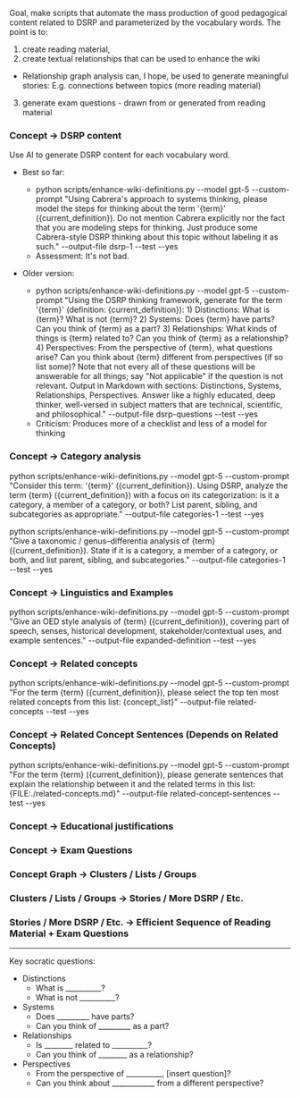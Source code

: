 
Goal, make scripts that automate the mass production of good pedagogical content related to DSRP and parameterized by the vocabulary words.  The point is to:

1) create reading material, 
2) create textual relationships that can be used to enhance the wiki
  - Relationship graph analysis can, I hope, be used to generate meaningful stories: E.g. connections between topics (more reading material)
3) generate exam questions - drawn from or generated from reading material


### Concept -> DSRP content

Use AI to generate DSRP content for each vocabulary word.

* Best so far:
  - python scripts/enhance-wiki-definitions.py --model gpt-5 --custom-prompt "Using Cabrera's approach to systems thinking, please model the steps for thinking about the term '{term}' ({current_definition}).  Do not mention Cabrera explicitly nor the fact that you are modeling steps for thinking.  Just produce some Cabrera-style DSRP thinking about this topic without labeling it as such." --output-file dsrp-1 --test --yes   
  - Assessment: It's not bad.

* Older version: 
  - python scripts/enhance-wiki-definitions.py --model gpt-5 --custom-prompt "Using the DSRP thinking framework, generate for the term '{term}' (definition: {current_definition}): 1) Distinctions: What is {term}? What is not {term}? 2) Systems: Does {term} have parts? Can you think of {term} as a part? 3) Relationships: What kinds of things is {term} related to? Can you think of {term} as a relationship? 4) Perspectives: From the perspective of {term}, what questions arise? Can you think about {term} different from perspectives (if so list some)? Note that not every all of these questions will be answerable for all things; say "Not applicable" if the question is not relevant. Output in Markdown with sections: Distinctions, Systems, Relationships, Perspectives. Answer like a highly educated, deep thinker, well-versed in subject matters that are technical, scientific, and philosophical." --output-file dsrp-questions --test --yes
  - Criticism: Produces more of a checklist and less of a model for thinking

### Concept -> Category analysis

python scripts/enhance-wiki-definitions.py --model gpt-5 --custom-prompt "Consider this term: '{term}' ({current_definition}).  Using DSRP, analyze the term {term} ({current_definition}) with a focus on its categorization: is it a category, a member of a category, or both? List parent, sibling, and subcategories as appropriate." --output-file categories-1 --test --yes   

python scripts/enhance-wiki-definitions.py --model gpt-5 --custom-prompt "Give a taxonomic / genus–differentia analysis of {term} ({current_definition}). State if it is a category, a member of a category, or both, and list parent, sibling, and subcategories." --output-file categories-1 --test --yes   

### Concept -> Linguistics and Examples

python scripts/enhance-wiki-definitions.py --model gpt-5 --custom-prompt "Give an OED style analysis of {term} ({current_definition}), covering part of speech, senses, historical development, stakeholder/contextual uses, and example sentences." --output-file expanded-definition --test --yes   

### Concept -> Related concepts

python scripts/enhance-wiki-definitions.py --model gpt-5 --custom-prompt "For the term {term} ({current_definition}), please select the top ten most related concepts from this list: {concept_list}" --output-file related-concepts --test --yes   

### Concept -> Related Concept Sentences  (Depends on Related Concepts)

python scripts/enhance-wiki-definitions.py --model gpt-5 --custom-prompt "For the term {term} ({current_definition}), please generate sentences that explain the relationship between it and the related terms in this list: {FILE:./related-concepts.md}" --output-file related-concept-sentences --test --yes   

### Concept -> Educational justifications


### Concept -> Exam Questions


### Concept Graph -> Clusters / Lists / Groups


### Clusters / Lists / Groups -> Stories / More DSRP / Etc.


### Stories / More DSRP / Etc. -> Efficient Sequence of Reading Material + Exam Questions



---

Key socratic questions:

* Distinctions
  - What is __________?
  - What is not __________?
* Systems
  - Does _________ have parts?
  - Can you think of _________ as a part?
* Relationships
  - Is ________ related to __________?
  - Can you think of ________ as a relationship?
* Perspectives
  - From the perspective of __________, [insert question]?
  - Can you think about ____________ from a different perspective?